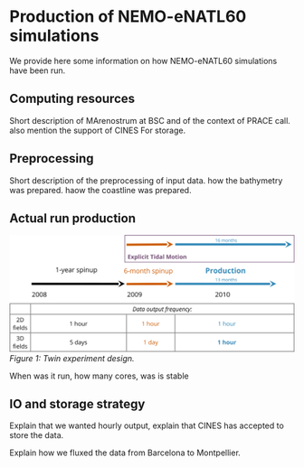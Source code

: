 #  Production of NEMO-eNATL60 simulations

We provide here some information on how NEMO-eNATL60 simulations have been run. 


## Computing resources 

Short description of MArenostrum at BSC and of the context of PRACE call. also mention the support of CINES For storage.


## Preprocessing

Short description of the preprocessing of input data. how the bathymetry was prepared. haow the coastline was prepared. 


## Actual run production 

![plot](https://github.com/ocean-next/eNATL60/blob/master/04_assessment/along-track_spectra/plots/eNATL60_twin_exp.svg)
*Figure 1: Twin experiment design.*

When was it run, how many cores, was is stable 

## IO and storage strategy 

Explain that we wanted hourly output, explain that CINES has accepted to store the data.

Explain how we fluxed the data from Barcelona to Montpellier.
